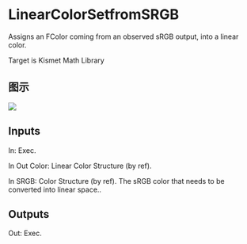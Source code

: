# LinearColorSetfromSRGB

Assigns an FColor coming from an observed sRGB output, into a linear color.

Target is Kismet Math Library

## 图示

![]($-20221218-19474003.png)

## Inputs

In: Exec.

In Out Color: Linear Color Structure (by ref).

In SRGB: Color Structure (by ref). The sRGB color that needs to be converted into linear space..  

## Outputs

Out: Exec.

